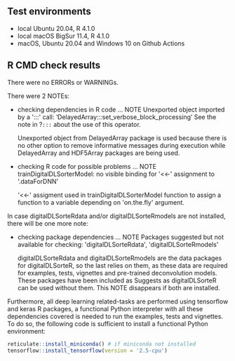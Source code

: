 ## Test environments
* local Ubuntu 20.04, R 4.1.0
* local macOS BigSur 11.4, R 4.1.0
* macOS, Ubuntu 20.04 and Windows 10 on Github Actions

## R CMD check results
There were no ERRORs or WARNINGs. 

There were 2 NOTEs:

* checking dependencies in R code ... NOTE
Unexported object imported by a ':::' call: ‘DelayedArray:::set_verbose_block_processing’
  See the note in ?`:::` about the use of this operator.

  Unexported object from DelayedArray package is used because there is no other 
  option to remove informative messages during execution while DelayedArray and 
  HDF5Array packages are being used.

* checking R code for possible problems ... NOTE
trainDigitalDLSorterModel: no visible binding for '<<-' assignment to
  ‘.dataForDNN’

  '<<-' assigment used in trainDigitalDLSorterModel function to assign a 
  function to a variable depending on 'on.the.fly' argument.

In case digitalDLSorteRdata and/or digitalDLSorteRmodels are not installed, 
there will be one more note:

* checking package dependencies ... NOTE
  Packages suggested but not available for checking:
    'digitalDLSorteRdata', 'digitalDLSorteRmodels'
    
  digitalDLSorteRdata and digitalDLSorteRmodels are the data packages for 
  digitalDLSorteR, so the last relies on them, as these data are required for 
  examples, tests, vignettes and pre-trained deconvolution models. These 
  packages have been included as Suggests as digitalDLSorteR can be used without
  them. This NOTE disappears if both are installed.
  
Furthermore, all deep learning related-tasks are performed using tensorflow and
keras R packages, a functional Python interpreter with all these dependencies 
covered is needed to run the examples, tests and vignettes. To do so, the 
following code is sufficient to install a functional Python environment:

```r
reticulate::install_miniconda() # if miniconda not installed
tensorflow::install_tensorflow(version = '2.5-cpu')
```
